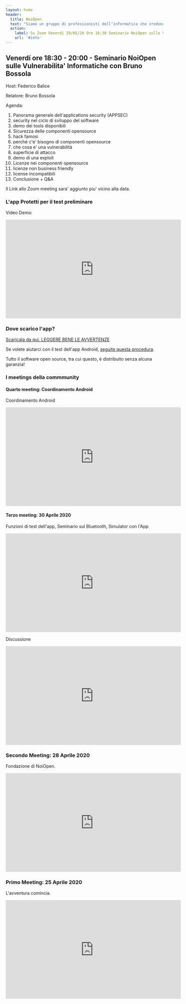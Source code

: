 ```yaml
---
layout: home
header:
  title: NoiOpen
  text: "Siamo un gruppo di professionisti dell’informatica che credono nei principi dell'apertura e della trasparenza. Stiamo lavorando a dei progetti Open Source, tra cui un'app per il test della tecnologia bluetooth per il contact tracing, server per gestire i dati, un simulatore per valutare l'impatto dell'app."
  action:
    label: Su Zoom Venerdí 29/05/20 Ore 18:30 Seminario NoiOpen sulle Vulnerabilita' Informatiche con Bruno Bossola
    url: '#info'
---
```


<a name="info">

## Venerdí ore 18:30 - 20:00 - Seminario NoiOpen sulle Vulnerabilita' Informatiche con Bruno Bossola
Host: Federico Balice

Relatore: Bruno Bossola

Agenda:
1. Panorama generale dell'applications security (APPSEC)
2. security nel ciclo di sviluppo del software
2. demo dei tools disponibili
1. Sicurezza delle componenti opensource
2. hack famosi
2. perché c'e' bisogno di componenti opensource
2. che cosa e' una vulnerabilità 
2. superficie di attacco
2. demo di una exploit
1. Licenze nei componenti opensource
2. licenze non business friendly
2. license incompatibili
1. Conclusione + Q&A

Il Link allo Zoom meeting sara' aggiunto piu' vicino alla data.
  
### L'app Protetti per il test preliminare

Video Demo:

<iframe width="560" height="315"  src="https://www.youtube.com/embed/dPB7uXrVibc" frameborder="0" allow="accelerometer; autoplay; encrypted-media; gyroscope; picture-in-picture" allowfullscreen></iframe>
  
  
### Dove scarico l'app? 

[Scaricala da qui. LEGGERE BENE LE AVVERTENZE](https://github.com/noiapp/noi-app-android/releases/tag/0.3.0) 

Se volete aiutarci con il test dell'app Android, [seguite questa procedura](ComeTestareAndroid).

Tutto il software open source, tra cui questo, è distribuito senza alcuna garanzia! 
  

### I meetings della commmunity

#### Quarto meeting: Coordinamento Android

Coordinamento Android

<iframe width="560" height="315" src="https://www.youtube.com/embed/8uvnEXyyYvw" frameborder="0" allow="accelerometer; autoplay; encrypted-media; gyroscope; picture-in-picture" allowfullscreen></iframe>

#### Terzo meeting: 30 Aprile 2020

Funzioni di test dell'app, Seminario sul Bluetooth, Simulator con l'App

<iframe width="560" height="315" 
    src="https://www.youtube.com/embed/wsQ4CmhoKsM" 
    frameborder="0" allow="accelerometer; autoplay; encrypted-media; gyroscope; picture-in-picture" allowfullscreen></iframe>

Discussione

<iframe width="560" height="315" src="https://www.youtube.com/embed/ObI3wOgMjY0" frameborder="0" allow="accelerometer; autoplay; encrypted-media; gyroscope; picture-in-picture" allowfullscreen></iframe>
  

### Secondo Meeting: 28 Aprile 2020

Fondazione di NoiOpen.

<iframe width="560" height="315" src="https://www.youtube.com/embed/XByBrbeC_Yk" frameborder="0" allow="accelerometer; autoplay; encrypted-media; gyroscope; picture-in-picture" allowfullscreen></iframe>
  

### Primo Meeting: 25 Aprile 2020

L'avventura comincia.

<iframe width="560" height="315" src="https://www.youtube.com/embed/5mNIAq5bYpo" frameborder="0" allow="accelerometer; autoplay; encrypted-media; gyroscope; picture-in-picture" allowfullscreen></iframe>
